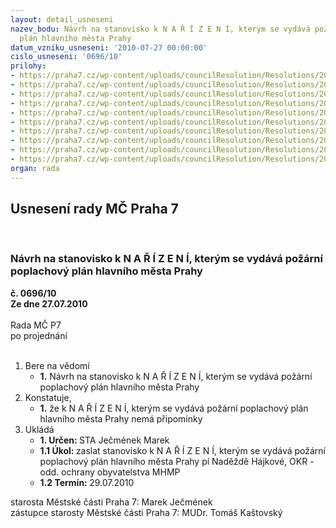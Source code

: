 ```yaml
---
layout: detail_usneseni
nazev_bodu: Návrh na stanovisko k N A Ř Í Z E N Í, kterým se vydává požární poplachový
  plán hlavního města Prahy
datum_vzniku_usneseni: '2010-07-27 00:00:00'
cislo_usneseni: '0696/10'
prilohy:
- https://praha7.cz/wp-content/uploads/councilResolution/Resolutions/20216/39-10-dopis_bla%c5%beek.pdf
- https://praha7.cz/wp-content/uploads/councilResolution/Resolutions/20216/39-10-ppp-na%c5%99%c3%adzen%c3%ad.doc
- https://praha7.cz/wp-content/uploads/councilResolution/Resolutions/20216/39-10-d%c5%afvodov%c3%a1_zpr%c3%a1va_.doc
- https://praha7.cz/wp-content/uploads/councilResolution/Resolutions/20216/39-10-od__i_stupen.doc
- https://praha7.cz/wp-content/uploads/councilResolution/Resolutions/20216/39-10-od__p%c5%99ehled_dohod_jpo.doc
- https://praha7.cz/wp-content/uploads/councilResolution/Resolutions/20216/39-10-od_hasebn%c3%ad_obvody.doc
- https://praha7.cz/wp-content/uploads/councilResolution/Resolutions/20216/39-10-od_sap_ostatn%c3%ad_slo%c5%beky_izs.doc
- https://praha7.cz/wp-content/uploads/councilResolution/Resolutions/20216/39-10-od_sap_smlouvy_ostatn%c3%ad.doc
- https://praha7.cz/wp-content/uploads/councilResolution/Resolutions/20216/39-10-od_seznam__jpo_iii_-_vi.xls
- https://praha7.cz/wp-content/uploads/councilResolution/Resolutions/20216/39-10-od_seznam_jpo_i.xls
organ: rada
---
```

<div id="ucUsn_pList" class="usn">
	<span><h2>Usnesení rady MČ Praha 7 </h2>
<br></span><div class="standBody">
<span><h3>Návrh na stanovisko k N A Ř Í Z E N Í, kterým se vydává požární poplachový plán hlavního města Prahy</h3></span><div class="center">
		<strong>č. 0696/10</strong><br>
	</div>
<div class="center">
		<strong>Ze dne 27.07.2010</strong><br><br>
	</div>Rada MČ P7<br> po projednání<br><br><ol>
<li>Bere na vědomí<ul><li>
<strong>1.</strong> Návrh na stanovisko k N A Ř Í Z E N Í, kterým se vydává požární poplachový plán hlavního města Prahy</li></ul>
</li>
<li>Konstatuje,<ul><li>
<strong>1.</strong> že k N A Ř Í Z E N Í, kterým se vydává požární poplachový plán hlavního města Prahy nemá připomínky</li></ul>
</li>
<li>Ukládá<ul>
<li>
<strong>1. Určen: </strong>STA Ječmének Marek</li>
<li>
<strong>1.1 Úkol: </strong>zaslat stanovisko k  N A Ř Í Z E N Í, kterým se vydává požární poplachový plán hlavního města Prahy pí Naděždě Hájkové, OKR - odd. ochrany obyvatelstva MHMP</li>
<li>
<strong>1.2 Termín: </strong>29.07.2010</li>
</ul>
</li>
</ol>starosta Městské části Praha 7: Marek Ječmének<br>zástupce starosty Městské části Praha 7: MUDr. Tomáš Kaštovský 
</div>
</div>